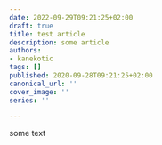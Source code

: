 ```yaml
---
date: 2022-09-29T09:21:25+02:00
draft: true
title: test article
description: some article
authors:
- kanekotic
tags: []
published: 2020-09-28T09:21:25+02:00
canonical_url: ''
cover_image: ''
series: ''

---
```

some text